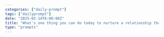 ```yaml
---
categories: ["daily-prompt"]
tags: ["dailyprompt"]
date: "2025-02-14T6:00:00Z"
title: "What's one thing you can do today to nurture a relationship that's important to you?"
type: "prompts"
---
```

